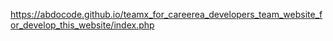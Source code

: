 https://abdocode.github.io/teamx_for_careerea_developers_team_website_for_develop_this_website/index.php
